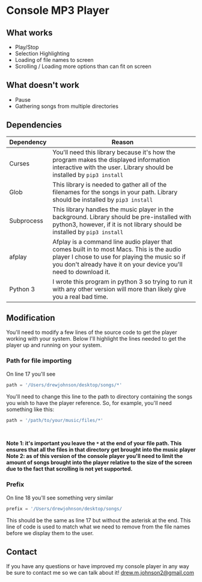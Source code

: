 # Console MP3 Player

## What works
* Play/Stop
* Selection Highlighting
* Loading of file names to screen
* Scrolling / Loading more options than can fit on screen

## What doesn't work
* Pause
* Gathering songs from multiple directories

## Dependencies

| Dependency | Reason |
| ---------- | ------ |
| Curses     | You'll need this library because it's how the program makes the displayed information interactive with the                     user. Library should be installed by ```pip3 install ```|
| Glob | This library is needed to gather all of the filenames for the songs in your path. Library should be installed by ```pip3 install ```|
| Subprocess | This library handles the music player in the background. Library should be pre-installed with python3, however, if it is not library should be installed by ```pip3 install ```
| afplay | Afplay is a command line audio player that comes built in to most Macs. This is the audio player I chose to use for playing the music so if you don't already have it on your device you'll need to download it.
| Python 3 | I wrote this program in python 3 so trying to run it with any other version will more than likely give you a real bad time.|

## Modification
You'll need to modify a few lines of the source code to get the player working with your system. Below I'll highlight the lines needed to get the player up and running on your system.

### Path for file importing
On line 17 you'll see <br />
```python
path = '/Users/drewjohnson/desktop/songs/*'
``` 
You'll need to change this line to the path to directory containing the songs you wish to have the player reference. So, for example, you'll need something like this:<br />
```python
path = '/path/to/your/music/files/*'
```
<br />

**Note 1: it's important you leave the `*` at the end of your file path. This ensures that all the files in that directory get brought into the music player** <br/>
**Note 2: as of this version of the console player you'll need to limit the amount of songs brought into the player relative to the size of the screen due to the fact that scrolling is not yet supported.**

### Prefix
On line 18 you'll see something very similar
```python
prefix = '/Users/drewjohnson/desktop/songs/
```
This should be the same as line 17 but without the asterisk at the end. This line of code is used to match what we need to remove from the file names before we display them to the user.

## Contact
If you have any questions or have improved my console player in any way be sure to contact me so we can talk about it!
drew.m.johnson2@gmail.com
